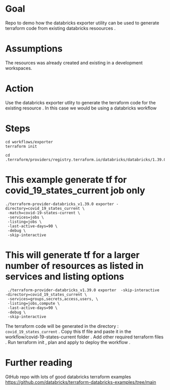 # Goal
Repo to demo how the databricks exporter utility can be used to generate terraform code from existing databricks resoources .

# Assumptions 
The resources was already created and existing in a development workspaces. 

# Action 
Use the databricks exporter utlity to generate the terraform code for the existing resource . In this case we would be using a databricks workflow

# Steps 
```
cd workflows/exporter
terraform init 

cd .terraform/providers/registry.terraform.io/databricks/databricks/1.39.0/darwin_amd64
```

# This example generate tf for covid_19_states_current job only 
```
./terraform-provider-databricks_v1.39.0 exporter -directory=covid_19_states_current \
 -match=covid-19-states-current \
 -services=jobs \
 -listing=jobs \
 -last-active-days=90 \
 -debug \
 -skip-interactive
```
 
# This will generate tf for a larger number of resources as listed in services and listing options
```
 ./terraform-provider-databricks_v1.39.0 exporter  -skip-interactive  -directory=covid_19_states_current \ 
 -services=groups,secrets,access,users, \
 -listing=jobs,compute \
 -last-active-days=90 \
 -debug \
 -skip-interactive
```

The terraform code will be generated in the directory : `covid_19_states_current` . 
Copy this tf file and paste it in the workflow/covid-19-states-current folder . 
Add other required terraform files .
Run terraform init , plan and apply to deploy the workflow . 

# Further reading
 GtHub repo with lots of good databricks terraform examples
 https://github.com/databricks/terraform-databricks-examples/tree/main
